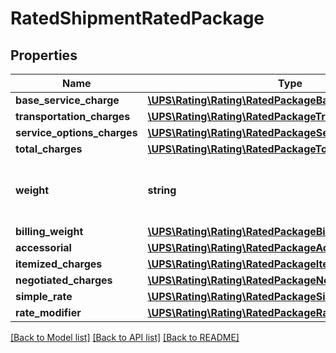 # RatedShipmentRatedPackage

## Properties
Name | Type | Description | Notes
------------ | ------------- | ------------- | -------------
**base_service_charge** | [**\UPS\Rating\Rating\RatedPackageBaseServiceCharge**](RatedPackageBaseServiceCharge.md) |  | [optional] 
**transportation_charges** | [**\UPS\Rating\Rating\RatedPackageTransportationCharges**](RatedPackageTransportationCharges.md) |  | [optional] 
**service_options_charges** | [**\UPS\Rating\Rating\RatedPackageServiceOptionsCharges**](RatedPackageServiceOptionsCharges.md) |  | [optional] 
**total_charges** | [**\UPS\Rating\Rating\RatedPackageTotalCharges**](RatedPackageTotalCharges.md) |  | [optional] 
**weight** | **string** | The weight of the package in the rated Package. | [optional] 
**billing_weight** | [**\UPS\Rating\Rating\RatedPackageBillingWeight**](RatedPackageBillingWeight.md) |  | [optional] 
**accessorial** | [**\UPS\Rating\Rating\RatedPackageAccessorial[]**](RatedPackageAccessorial.md) |  | [optional] 
**itemized_charges** | [**\UPS\Rating\Rating\RatedPackageItemizedCharges[]**](RatedPackageItemizedCharges.md) |  | [optional] 
**negotiated_charges** | [**\UPS\Rating\Rating\RatedPackageNegotiatedCharges**](RatedPackageNegotiatedCharges.md) |  | [optional] 
**simple_rate** | [**\UPS\Rating\Rating\RatedPackageSimpleRate**](RatedPackageSimpleRate.md) |  | [optional] 
**rate_modifier** | [**\UPS\Rating\Rating\RatedPackageRateModifier[]**](RatedPackageRateModifier.md) |  | [optional] 

[[Back to Model list]](../../README.md#documentation-for-models) [[Back to API list]](../../README.md#documentation-for-api-endpoints) [[Back to README]](../../README.md)

